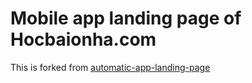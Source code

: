 # Mobile app landing page of Hocbaionha.com

This is forked from [automatic-app-landing-page](https://github.com/emilbaehr/automatic-app-landing-page)

